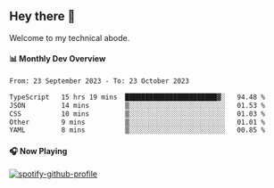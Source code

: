 ## Hey there 👋

Welcome to my technical abode.

#### 📊 Monthly Dev Overview
<!--START_SECTION:waka-->

```txt
From: 23 September 2023 - To: 23 October 2023

TypeScript   15 hrs 19 mins  ███████████████████████▓░   94.48 %
JSON         14 mins         ▒░░░░░░░░░░░░░░░░░░░░░░░░   01.53 %
CSS          10 mins         ▒░░░░░░░░░░░░░░░░░░░░░░░░   01.03 %
Other        9 mins          ▒░░░░░░░░░░░░░░░░░░░░░░░░   01.01 %
YAML         8 mins          ▒░░░░░░░░░░░░░░░░░░░░░░░░   00.85 %
```

<!--END_SECTION:waka-->

#### 🎧 Now Playing

[![spotify-github-profile](https://spotify-github-profile.vercel.app/api/view?uid=james2mid&cover_image=true&theme=natemoo-re)](https://open.spotify.com/user/james2mid?si=2b3baf2b09cb499e)

